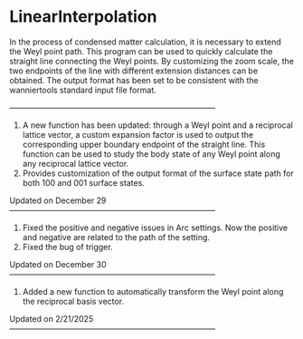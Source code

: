# LinearInterpolation
In the process of condensed matter calculation, it is necessary to extend the Weyl point path. This program can be used to quickly calculate the straight line connecting the Weyl points. By customizing the zoom scale, the two endpoints of the line with different extension distances can be obtained. The output format has been set to be consistent with the wanniertools standard input file format.

——————————————————————————
1. A new function has been updated: through a Weyl point and a reciprocal lattice vector, a custom expansion factor is used to output the corresponding upper boundary endpoint of the straight line. This function can be used to study the body state of any Weyl point along any reciprocal lattice vector. 
2. Provides customization of the output format of the surface state path for both 100 and 001 surface states.

Updated on December 29
——————————————————————————

1. Fixed the positive and negative issues in Arc settings. Now the positive and negative are related to the path of the setting.
2. Fixed the bug of trigger.

Updated on December 30
——————————————————————————

1. Added a new function to automatically transform the Weyl point along the reciprocal basis vector.

Updated on 2/21/2025
——————————————————————————
